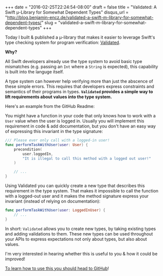 +++
date = "2016-02-25T22:24:54-08:00"
draft = false
title = "Validated: A Swift μ-Library for Somewhat Dependent Types"
disqus_url = "http://blog.benjamin-encz.de/validated-a-swift-m-library-for-somewhat-dependent-types/"
slug = "validated-a-swift-m-library-for-somewhat-dependent-types"
+++

Today I built & published a μ-library that makes it easier to leverage Swift's type checking system for program verification: [Validated](https://github.com/Ben-G/Validated).

<!--more-->

**Why?**

All Swift developers already use the type system to avoid basic type mismatches (e.g. passing an `Int` where a `String` is expected), this capability is built into the languge itself.

A type system can however help verifying more than just the abscence of these simple errors. This requires that developers express constraints and semantics of their programs in types. **`Validated` provides a simple way to lift requirements about values into the type system.**

Here's an example from the GitHub Readme:

You might have a function in your code that only knows how to work with a `User` value when the user is logged in. Usually you will implement this requirement in code & add documentation, but you don't have an easy way of expressing this invariant in the type signature:

```swift
/// Please ever only call with a logged-in user!
func performTaskWithUser(user: User) {
    precondition(
    	user.loggedIn,
    	"It is illegal to call this method with a logged out user!"
    )

	// ...
}
```

Using Validated you can quickly create a new type that describes this requirement in the type system. That makes it impossible to call the function with a logged-out user and it makes the method signature express your invariant (instead of relying on documentation):

```swift
func performTaskWithUser(user: LoggedInUser) {
	// ...
}
```

In short: `Validated` allows you to create new types, by taking existing types and adding validations to them. These new types can be used throughout your APIs to express expectations not only about types, but also about values.

I'm very interested in hearing whether this is useful to you & how it could be improved!

[To learn how to use this you should head to GitHub](https://github.com/Ben-G/Validated)!

